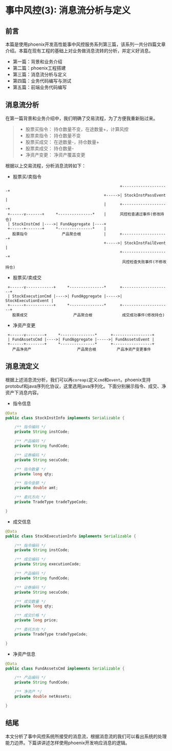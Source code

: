 # 事中风控(3): 消息流分析与定义
## 前言
本篇是使用phoenix开发高性能事中风控服务系列第三篇，该系列一共分四篇文章介绍。本篇在现有工程的基础上对业务做消息流转的分析，并定义好消息。

- 第一篇：背景和业务介绍
- 第二篇：phoenix工程搭建
- 第三篇：消息流分析与定义
- 第四篇：业务代码编写与测试
- 第五篇：前端业务代码编写


## 消息流分析
在第一篇背景和业务介绍中，我们明确了交易流程，为了方便我重新贴过来。

>- 股票买指令： 持仓数量不变，在途数量+，计算风控
>- 股票卖指令： 持仓数量不变
>- 股票买成交： 在途数量-，持仓数量+
>- 股票卖成交： 持仓数量-
>- 净资产变更： 净资产覆盖变更

根据以上交易流程，分析消息流转如下：

- 股票买/卖指令

```shell
                                                  +--------------------+
                                           +----->| StockInstPassEvent | 
                                           |      +--------------------+
 +------v-------+     *---------------*    |      风控检查通过事件(修改持仓)
 | StockInstCmd |---->| FundAggregate |----+       
 +------+-------+     *---------------*    |      
   股票指令               产品聚合根          |      +--------------------+
                                           +----->| StockInstFailEvent | 
                                                  +--------------------+
                                                   风控检查失败事件(不修改持仓)
```

- 股票买/卖成交
```shell
 +------v------------+     *---------------*      +---------------------+
 | StockExecutionCmd |---->| FundAggregate |----->| StockExecutionEvent |
 +------+------------+     *---------------*      +---------------------+
   股票成交                    产品聚合根             成交成功事件(修改持仓)
```

- 净资产变更
```shell
 +------v--------+     *---------------*      +-----------------+
 | FundAssetsCmd |---->| FundAggregate |----->| FundAssetsEvent |
 +------+--------+     *---------------*      +-----------------+
   产品净资产                    产品聚合根         产品净资产变更事件 
```

## 消息流定义
根据上述消息流分析，我们可以再`coreapi`定义`cmd`和`event`。phoenix支持protobuf和java序列化协议，这里选用java序列化。下面分别展示指令、成交、净资产下消息内容。

- 指令信息
``` java
@Data
public class StockInstInfo implements Serializable {

	/** 指令编码 */
	private String instCode;

	/** 产品编码 */
	private String fundCode;

	/** 证券编码 */
	private String secuCode;

	/** 指令数量 */
	private long qty;

	/** 指令金额 */
	private double amt;

	/** 委托方向 */
	private TradeType tradeTypeCode;

}
```

- 成交信息

``` java
@Data
public class StockExecutionInfo implements Serializable {

	/** 指令编码 */
	private String instCode;

	/** 成交编码 */
	private String executionCode;

	/** 产品编码 */
	private String fundCode;

	/** 证券编码 */
	private String secuCode;

	/** 成交数量 */
	private long qty;

	/** 成交价格 */
	private long price;

	/** 委托方向 */
	private TradeType tradeTypeCode;

}
```

- 净资产信息
``` java
@Data
public class FundAssetsCmd implements Serializable {

	/** 产品编码 */
	private String fundCode;

	/** 净资产 */
	private double netAssets;

}
```


## 结尾
本文分析了事中风控系统所接受的消息流，根据消息流的我们可以看出系统的处理能力边界。下篇讲讲述怎样使用phoenix开发响应消息的逻辑。
